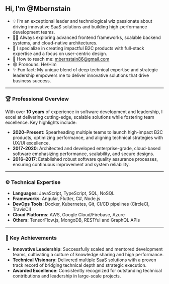 ## Hi, I’m @Mbernstain

- 💡 I’m an exceptional leader and technological wiz passionate about driving innovative SaaS solutions and building high-performance development teams.
- 🕵️‍♂️ Always exploring advanced frontend frameworks, scalable backend systems, and cloud-native architectures.
- 🚀 I specialize in creating impactful B2C products with full-stack expertise and a focus on user-centric design.
- 📧 How to reach me: mbernstain86@gmail.com
- 😄 Pronouns: He/Him
- ✨ Fun fact: My unique blend of deep technical expertise and strategic leadership empowers me to deliver innovative solutions that drive business success.

---

### 🏆 Professional Overview

With over **10 years** of experience in software development and leadership, I excel at delivering cutting-edge, scalable solutions while fostering team excellence. Key highlights include:

- **2020–Present**: Spearheading multiple teams to launch high-impact B2C products, optimizing performance, and aligning technical strategies with UX/UI excellence.
- **2017–2020**: Architected and developed enterprise-grade, cloud-based software emphasizing performance, scalability, and secure designs.
- **2016–2017**: Established robust software quality assurance processes, ensuring continuous improvement and system reliability.

---

### ⚙️ Technical Expertise

- **Languages**: JavaScript, TypeScript, SQL, NoSQL
- **Frameworks**: Angular, Flutter, C#, Node.js
- **DevOps Tools**: Docker, Kubernetes, Git, CI/CD pipelines (CircleCI, TravisCI)
- **Cloud Platforms**: AWS, Google Cloud/Firebase, Azure
- **Others**: TensorFlow.js, MongoDB, RESTful and GraphQL APIs

---

### 🎉 Key Achievements

- **Innovative Leadership**: Successfully scaled and mentored development teams, cultivating a culture of knowledge sharing and high performance.
- **Technical Visionary**: Delivered multiple SaaS solutions with a proven track record of bridging technical depth and strategic execution.
- **Awarded Excellence**: Consistently recognized for outstanding technical contributions and leadership in large-scale projects.

